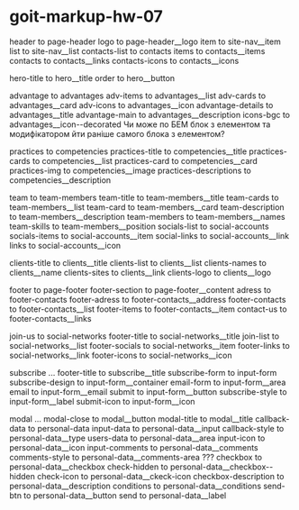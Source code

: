 # goit-markup-hw-07

<!-- HEADER -->
header to page-header
logo to page-header__logo
item to site-nav__item
list to site-nav__list
contacts-list to contacts
items to contacts__items
contacts to contacts__links
contacts-icons to contacts__icons

<!-- HERO -->
hero-title to hero__title
order to hero__button

<!-- Advantages -->
advantage to advantages
adv-items to advantages__list
adv-cards to advantages__card
adv-icons to advantages__icon
advantage-details to advantages__title
advantage-main to advantages__description
icons-bgc to advantages__icon--decorated    Чи може по БЕМ блок з елементом та модифікатором 
                                            йти раніше самого блока з елементом?

 <!-- Сompetencies -->
practices to competencies
practices-title to competencies__title
practices-cards to competencies__list
practices-card to competencies__card
practices-img to competencies__image
practices-descriptions to competencies__description

<!-- Our team -->
team to team-members
team-title to team-members__title
team-cards to team-members__list
team-card to team-members__card
team-description to team-members__description
team-members to team-members__names
team-skills to team-members__position
socials-list to social-accounts
socials-items to social-accounts__item
social-links to social-accounts__link
links to social-accounts__icon

<!-- Clients -->
clients-title to clients__title
clients-list to clients__list
clients-names to clients__name
clients-sites to clients__link
clients-logo to clients__logo

<!-- Footer -->
footer to page-footer
footer-section to page-footer__content
adress to footer-contacts
footer-adress to footer-contacts__address
footer-contacts to footer-contacts__list
footer-items to footer-contacts__item
contact-us to footer-contacts__links

join-us to social-networks
footer-title to social-networks__title
join-list to social-networks__list
footer-socials to social-networks__item
footer-links to social-networks__link
footer-icons to social-networks__icon

subscribe ...
footer-title to subscribe__title
subscribe-form to input-form
subscribe-design to input-form__container
email-form to input-form__area
email to input-form__email
submit to input-form__button
subscribe-style to input-form__label
submit-icon to input-form__icon

<!-- Modal -->
modal ...
modal-close to modal__button
modal-title to modal__title
callback-data to personal-data
input-data to personal-data__input
callback-style to personal-data__type
users-data to personal-data__area
input-icon to personal-data__icon
input-comments to personal-data__comments
comments-style to personal-data__comments-area  ???
checkbox to personal-data__checkbox
check-hidden to personal-data__checkbox--hidden
check-icon to personal-data__ckeck-icon
checkbox-description to personal-data__description
conditions to personal-data__conditions
send-btn to personal-data__button
send to personal-data__label

<!-- Portfolio -->





